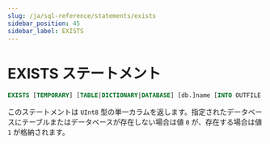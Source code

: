 ```yaml
---
slug: /ja/sql-reference/statements/exists
sidebar_position: 45
sidebar_label: EXISTS
---
```


# EXISTS ステートメント

``` sql
EXISTS [TEMPORARY] [TABLE|DICTIONARY|DATABASE] [db.]name [INTO OUTFILE filename] [FORMAT format]
```

このステートメントは `UInt8` 型の単一カラムを返します。指定されたデータベースにテーブルまたはデータベースが存在しない場合は値 `0` が、存在する場合は値 `1` が格納されます。
